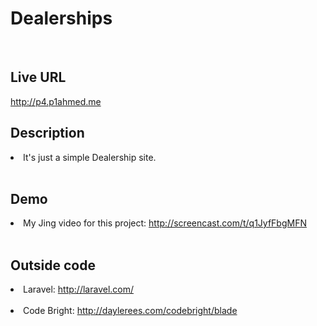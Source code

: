 <h1>Dealerships</h1><br>


<h2>Live URL </h2>

<a href="http://p4.p1ahmed.me">http://p4.p1ahmed.me</a><br>


<h2>Description</h2>
<li>It's just a simple Dealership site. </li><br />


<h2>Demo</h2>
<li>My Jing video for this project: <a href="http://screencast.com/t/q1JyfFbgMFN">http://screencast.com/t/q1JyfFbgMFN</a>
</li><br/>



<h2>Outside code</h2>

<li>Laravel: <a href="http://laravel.com/">http://laravel.com/</a>
</li><br/>

<li>Code Bright: <a href="http://daylerees.com/codebright/blade">http://daylerees.com/codebright/blade</a></li>





